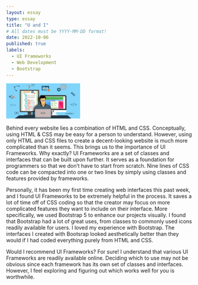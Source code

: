 ```yaml
---
layout: essay
type: essay
title: "U and I"
# All dates must be YYYY-MM-DD format!
date: 2022-10-06
published: true
labels:
  - UI Frameworks
  - Web Development
  - Bootstrap
---
```


<img width='200px' src="../img/css.jpeg"/>

Behind every website lies a combination of HTML and CSS. Conceptually, using HTML & CSS may be easy for a person to understand. However, using only HTML and CSS files to create a decent-looking website is much more complicated than it seems. This brings us to the importance of UI Frameworks. Why exactly? UI Frameworks are a set of classes and interfaces that can be built upon further. It serves as a foundation for programmers so that we don’t have to start from scratch. Nine lines of CSS code can be compacted into one or two lines by simply using classes and features provided by frameworks.

Personally, it has been my first time creating web interfaces this past week, and I found UI Frameworks to be extremely helpful in the process. It saves a lot of time off of CSS coding so that the creator may focus on more complicated features they want to include on their interface. More specifically, we used Bootstrap 5 to enhance our projects visually. I found that Bootstrap had a lot of great uses, from classes to commonly used icons readily available for users. I loved my experience with Bootstrap. The interfaces I created with Bootsrap looked aesthetically better than they would if I had coded everything purely from HTML and CSS.

Would I recommend UI Frameworks? For sure! I understand that various UI Frameworks are readily available online. Deciding which to use may not be obvious since each framework has its own set of classes and interfaces. However, I feel exploring and figuring out which works well for you is worthwhile. 
